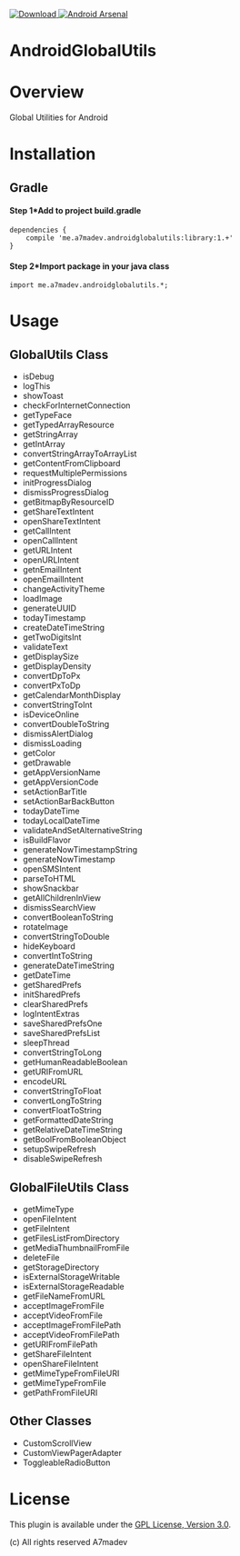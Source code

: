 [ ![Download](https://api.bintray.com/packages/a7madev/maven/AndroidGlobalUtils/images/download.svg) ](https://bintray.com/a7madev/maven/AndroidGlobalUtils/_latestVersion)
[![Android Arsenal](https://img.shields.io/badge/Android%20Arsenal-AndroidGlobalUtils-green.svg?style=true)](https://android-arsenal.com/details/1/2969)

AndroidGlobalUtils
===================

# Overview

Global Utilities for Android

# Installation

## Gradle

#### Step 1*Add to project build.gradle

    dependencies {
        compile 'me.a7madev.androidglobalutils:library:1.+'
    }

#### Step 2*Import package in your java class

    import me.a7madev.androidglobalutils.*;

# Usage

GlobalUtils Class
----------

* isDebug
* logThis
* showToast
* checkForInternetConnection
* getTypeFace
* getTypedArrayResource
* getStringArray
* getIntArray
* convertStringArrayToArrayList
* getContentFromClipboard
* requestMultiplePermissions
* initProgressDialog
* dismissProgressDialog
* getBitmapByResourceID
* getShareTextIntent
* openShareTextIntent
* getCallIntent
* openCallIntent
* getURLIntent
* openURLIntent
* getnEmailIntent
* openEmailIntent
* changeActivityTheme
* loadImage
* generateUUID
* todayTimestamp
* createDateTimeString
* getTwoDigitsInt
* validateText
* getDisplaySize
* getDisplayDensity
* convertDpToPx
* convertPxToDp
* getCalendarMonthDisplay
* convertStringToInt
* isDeviceOnline
* convertDoubleToString
* dismissAlertDialog
* dismissLoading
* getColor
* getDrawable
* getAppVersionName
* getAppVersionCode
* setActionBarTitle
* setActionBarBackButton
* todayDateTime
* todayLocalDateTime
* validateAndSetAlternativeString
* isBuildFlavor
* generateNowTimestampString
* generateNowTimestamp
* openSMSIntent
* parseToHTML
* showSnackbar
* getAllChildrenInView
* dismissSearchView
* convertBooleanToString
* rotateImage
* convertStringToDouble
* hideKeyboard
* convertIntToString
* generateDateTimeString
* getDateTime
* getSharedPrefs
* initSharedPrefs
* clearSharedPrefs
* logIntentExtras
* saveSharedPrefsOne
* saveSharedPrefsList
* sleepThread
* convertStringToLong
* getHumanReadableBoolean
* getURIFromURL
* encodeURL
* convertStringToFloat
* convertLongToString
* convertFloatToString
* getFormattedDateString
* getRelativeDateTimeString
* getBoolFromBooleanObject
* setupSwipeRefresh
* disableSwipeRefresh


GlobalFileUtils Class
----------

* getMimeType
* openFileIntent
* getFileIntent
* getFilesListFromDirectory
* getMediaThumbnailFromFile
* deleteFile
* getStorageDirectory
* isExternalStorageWritable
* isExternalStorageReadable
* getFileNameFromURL
* acceptImageFromFile
* acceptVideoFromFile
* acceptImageFromFilePath
* acceptVideoFromFilePath
* getURIFromFilePath
* getShareFileIntent
* openShareFileIntent
* getMimeTypeFromFileURI
* getMimeTypeFromFile
* getPathFromFileURI


Other Classes
----------
* CustomScrollView
* CustomViewPagerAdapter
* ToggleableRadioButton

# License
This plugin is available under the [GPL License, Version 3.0](http://www.gnu.org/licenses/gpl-3.0.en.html).

(c) All rights reserved A7madev
